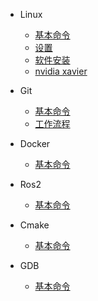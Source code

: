 - Linux

  - [基本命令](Linux/basicCommands.md)
  - [设置](Linux/settings.md)
  - [软件安装](Linux/installation.md)
  - [nvidia xavier](Linux/xavier.md)

- Git

  - [基本命令](Git/basicCommands.md)
  - [工作流程](Git/workflow.md)

- Docker

  - [基本命令](Docker/basicCommands.md)

- Ros2

  - [基本命令](Ros2/basicCommands.md)

- Cmake

  - [基本命令](Cmake/basicCommands.md)

- GDB

  - [基本命令](GDB/basicCommands.md)